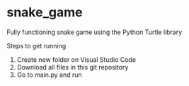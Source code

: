 # snake_game
Fully functioning snake game using the Python Turtle library


Steps to get running
1. Create new folder on Visual Studio Code
2. Download all files in this git repository
3. Go to main.py and run
